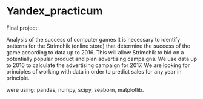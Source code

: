 # Yandex_practicum

Final project:

Analysis of the success of computer games
it is necessary to identify patterns for the Strimchik (online store) that determine the success of the game according to data up to 2016. 
This will allow Strimchik to bid on a potentially popular product and plan advertising campaigns.
We use data up to 2016 to calculate the advertising campaign for 2017. We are looking for principles of working with data in order to predict sales for any year in principle.

were using: pandas, numpy, scipy, seaborn, matplotlib.
